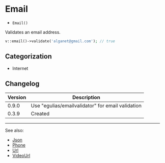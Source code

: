 # Email

- `Email()`

Validates an email address.

```php
v::email()->validate('alganet@gmail.com'); // true
```

## Categorization

- Internet

## Changelog

Version | Description
--------|-------------
  0.9.0 | Use "egulias/emailvalidator" for email validation
  0.3.9 | Created

***
See also:

- [Json](Json.md)
- [Phone](Phone.md)
- [Url](Url.md)
- [VideoUrl](VideoUrl.md)
